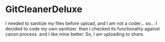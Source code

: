 # GitCleanerDeluxe
I needed to sanitize my files before upload, and I am not a coder... so... I decided to code my own sanitizer. then i checked its functionality against canon process. and I like mine better. So, I am uploading to share. 

